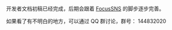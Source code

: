 开发者文档初稿已经完成，后期会跟着 [FocusSNS](http://code.google.com/p/focus-sns/) 的脚步逐步完善。

如果看了有不明白的地方，可以通过 QQ 群讨论，群号： 144832020